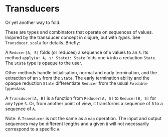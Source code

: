 # Transducers

Or yet another way to fold.   

These are types and combinators that operate on sequences of values. Inspired by the transducer concept in clojure, but with _types_.  See `Transducer.scala` for details. Briefly:

A `Reducer[A, S]` folds (or reduces) a sequence of `A` values to an `S`.  Its method `apply(a: A, s: State): State` folds one `A` into a reduction `State`. The `State` type is opaque to the user.

Other methods handle initialisation, normal and early termination, and the extraction of an `S` from the `State`.  The early termination ability and the opaque reduction `State` differentiate `Reducer` from the usual `Foldable` typeclass.  

A `Transducer[A, B]` is a function from `Reducer[A, S]` to `Reducer[B, S]` for any type `S`.  Or, from another point of view, it transforms a sequence of `B` to a sequence of `A`.  

Note: A `Transducer` is not the same as a `map` operation.  The input and output sequences may be different lengths and a given `B` will not necessarily correspond to a specific `A`.

